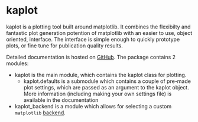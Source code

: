 kaplot
======

kaplot is a plotting tool built around matplotlib. It combines the flexibilty and fantastic plot
generation potention of matplotlib with an easier to use, object oriented, interface. The interface
is simple enough to quickly prototype plots, or fine tune for publication quality results.

Detailed documentation is hosted on [GitHub](http://kamilm.github.io/kaplot). The package contains 2 modules:

- kaplot is the main module, which contains the kaplot class for plotting.
    - kaplot.defaults is a submodule which contains a couple of pre-made plot settings, which
      are passed as an argument to the kaplot object. More information (including making your
      own settings file) is available in the documentation
- kaplot_backend is a module which allows for selecting a custom `matplotlib` [backend](http://matplotlib.org/faq/usage_faq.html#what-is-a-backend). 
